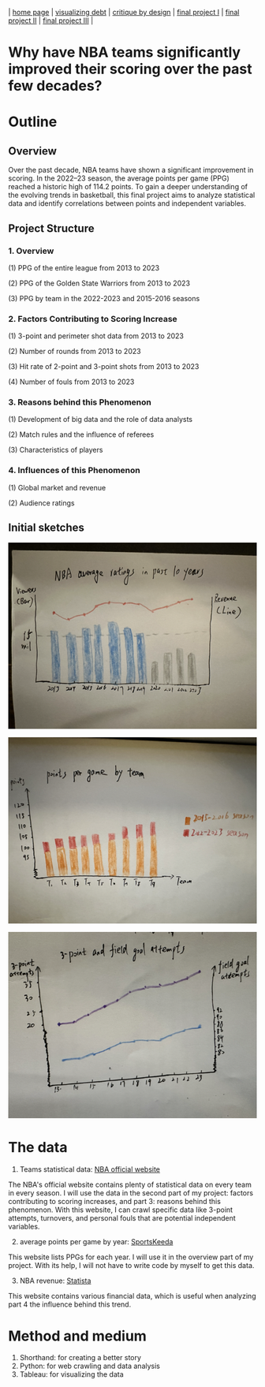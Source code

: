 | [home page](https://cmustudent.github.io/tswd-portfolio-templates/) | [visualizing debt](visualizing-government-debt) | [critique by design](critique-by-design) | [final project I](final-project-part-one) | [final project II](final-project-part-two) | [final project III](final-project-part-three) |
# Why have NBA teams significantly improved their scoring over the past few decades?

# Outline

## Overview
Over the past decade, NBA teams have shown a significant improvement in scoring. In the 2022–23 season, the average points per game (PPG) reached a historic high of 114.2 points. To gain a deeper understanding of the evolving trends in basketball, this final project aims to analyze statistical data and identify correlations between points and independent variables.

## Project Structure

### 1. Overview
(1) PPG of the entire league from 2013 to 2023

(2) PPG of the Golden State Warriors from 2013 to 2023

(3) PPG by team in the 2022-2023 and 2015-2016 seasons

### 2. Factors Contributing to Scoring Increase
(1) 3-point and perimeter shot data from 2013 to 2023

(2) Number of rounds from 2013 to 2023

(3) Hit rate of 2-point and 3-point shots from 2013 to 2023

(4) Number of fouls from 2013 to 2023

### 3. Reasons behind this Phenomenon
(1) Development of big data and the role of data analysts

(2) Match rules and the influence of referees

(3) Characteristics of players

### 4. Influences of this Phenomenon
(1) Global market and revenue

(2) Audience ratings


## Initial sketches
![data1](data1.png)

![data2](data2.png)

![data3](data3.png)


# The data

1. Teams statistical data: [NBA official website](https://www.nba.com/stats/teams/traditional?sort=PTS&dir=-1&SeasonType=Playoffs&Season=2022-23)

The NBA's official website contains plenty of statistical data on every team in every season. I will use the data in the second part of my project: factors contributing to scoring increases, and part 3: reasons behind this phenomenon. With this website, I can crawl specific data like 3-point attempts, turnovers, and personal fouls that are potential independent variables.

2. average points per game by year: [SportsKeeda](https://www.sportskeeda.com/basketball/what-average-points-per-game-ppg-nba-year-looking-last-decade-evolution-scoring)

This website lists PPGs for each year. I will use it in the overview part of my project. With its help, I will not have to write code by myself to get this data.

3. NBA revenue: [Statista](https://www.statista.com/statistics/193467/total-league-revenue-of-the-nba-since-2005/)

This website contains various financial data, which is useful when analyzing part 4 the influence behind this trend.


# Method and medium
1. Shorthand: for creating a better story
2. Python: for web crawling and data analysis
3. Tableau: for visualizing the data
